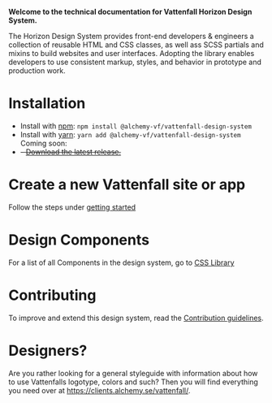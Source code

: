 **Welcome to the technical documentation for Vattenfall Horizon Design System.**

The Horizon Design System provides front-end developers & engineers a collection of reusable HTML and CSS classes, as well ass SCSS partials and mixins to build websites and user interfaces. Adopting the library enables developers to use consistent markup, styles, and behavior in prototype and production work.

# Installation

 - Install with [npm](https://www.npmjs.com/): `npm install @alchemy-vf/vattenfall-design-system`
 - Install with [yarn](https://yarnpkg.com/): `yarn add @alchemy-vf/vattenfall-design-system`
Coming soon:
- ~~- [Download the latest release.](unpkg.com/react@16.0.0/umd/react.production.min.js)~~

# Create a new Vattenfall site or app

Follow the steps under [getting started](/getting-started)

# Design Components

For a list of all Components in the design system, go to [CSS Library](/getting-started)

# Contributing

To improve and extend this design system, read the [Contribution guidelines](/contribute).

# Designers?

Are you rather looking for a general styleguide with information about how to use Vattenfalls logotype, colors and such? Then you will find everything you need over at https://clients.alchemy.se/vattenfall/.

